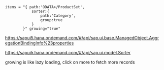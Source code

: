 ```
items = "{ path:'ODATA>/ProductSet',
            sorter:{
                path:'Category',
                group:true
            } 
        }" growing="true"
```

https://sapui5.hana.ondemand.com/#/api/sap.ui.base.ManagedObject.AggregationBindingInfo%23properties

https://sapui5.hana.ondemand.com/#/api/sap.ui.model.Sorter

growing is like lazy loading, click on more to fetch more records